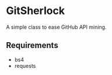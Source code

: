 GitSherlock
===========

A simple class to ease GitHub API mining.

Requirements
------------

- bs4
- requests
